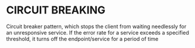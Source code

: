 # CIRCUIT BREAKING
Circuit breaker pattern, which stops the client from waiting needlessly for an
unresponsive service. If the error rate for a service exceeds a specified
threshold, it turns off the endpoint/service for a period of time
